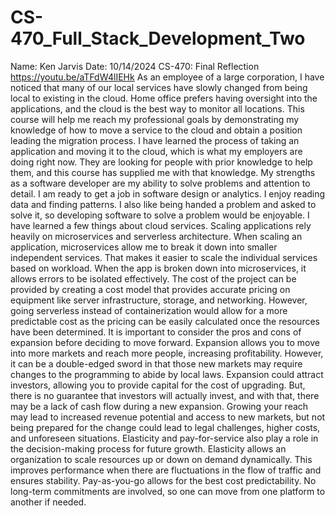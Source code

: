 # CS-470_Full_Stack_Development_Two

Name: Ken Jarvis
Date: 10/14/2024
CS-470: Final Reflection
https://youtu.be/aTFdW4lIEHk 
As an employee of a large corporation, I have noticed that many of our local services have slowly changed from being local to existing in the cloud. Home office prefers having oversight into the applications, and the cloud is the best way to monitor all locations. This course will help me reach my professional goals by demonstrating my knowledge of how to move a service to the cloud and obtain a position leading the migration process. I have learned the process of taking an application and moving it to the cloud, which is what my employers are doing right now. They are looking for people with prior knowledge to help them, and this course has supplied me with that knowledge. My strengths as a software developer are my ability to solve problems and attention to detail. I am ready to get a job in software design or analytics. I enjoy reading data and finding patterns. I also like being handed a problem and asked to solve it, so developing software to solve a problem would be enjoyable. 
	I have learned a few things about cloud services. Scaling applications rely heavily on microservices and serverless architecture. When scaling an application, microservices allow me to break it down into smaller independent services. That makes it easier to scale the individual services based on workload. When the app is broken down into microservices, it allows errors to be isolated effectively. The cost of the project can be provided by creating a cost model that provides accurate pricing on equipment like server infrastructure, storage, and networking. However, going serverless instead of containerization would allow for a more predictable cost as the pricing can be easily calculated once the resources have been determined. It is important to consider the pros and cons of expansion before deciding to move forward. Expansion allows you to move into more markets and reach more people, increasing profitability. However, it can be a double-edged sword in that those new markets may require changes to the programming to abide by local laws. Expansion could attract investors, allowing you to provide capital for the cost of upgrading. But, there is no guarantee that investors will actually invest, and with that, there may be a lack of cash flow during a new expansion. Growing your reach may lead to increased revenue potential and access to new markets, but not being prepared for the change could lead to legal challenges, higher costs, and unforeseen situations. Elasticity and pay-for-service also play a role in the decision-making process for future growth. Elasticity allows an organization to scale resources up or down on demand dynamically. This improves performance when there are fluctuations in the flow of traffic and ensures stability. Pay-as-you-go allows for the best cost predictability. No long-term commitments are involved, so one can move from one platform to another if needed. 
